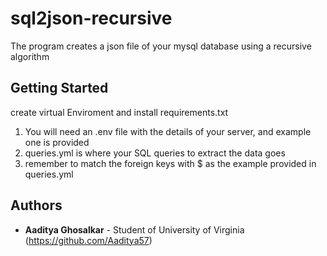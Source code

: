# sql2json-recursive
The program creates a json file of your mysql database using a recursive algorithm

## Getting Started

create virtual Enviroment and install requirements.txt

1. You will need an .env file with the details of your server, and example one is provided
2. queries.yml is where your SQL queries to extract the data goes
3. remember to match the foreign keys with $ as the example provided in queries.yml

## Authors

* **Aaditya Ghosalkar** - Student of University of Virginia (https://github.com/Aaditya57)

